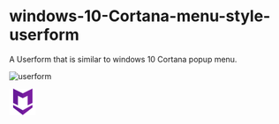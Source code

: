 # windows-10-Cortana-menu-style-userform
A Userform that is similar to windows 10 Cortana popup menu. 


![userform](https://github.com/todar/windows-10-Cortana-menu-style-userform/blob/master/Userform.PNG "Userform Image")

![alt text](https://github.com/adam-p/markdown-here/raw/master/src/common/images/icon48.png "Logo Title Text 1")
